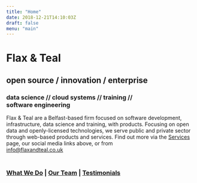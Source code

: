 ```yaml
---
title: "Home"
date: 2018-12-21T14:10:03Z
draft: false
menu: "main"
---
```


# Flax &amp; Teal

## open source / innovation / enterprise

### data science // cloud systems // training // software&nbsp;engineering

Flax & Teal are a Belfast-based firm focused on software development, infrastructure, data science and training, with products. Focusing on open data and openly-licensed technologies, we serve public and private sector through web-based products and services. Find out more via the [Services](http://flaxandteal.co.uk/services) page, our social media links above, or from<br/> <a href='mailto:info@flaxandteal.co.uk'>info@flaxandteal.co.uk</a></br>  

### <br>[What We Do](https://flaxandteal.co.uk/video) | [Our Team](https://flaxandteal.co.uk/team/) | [Testimonials](https://flaxandteal.co.uk/testimonials/)</br>
